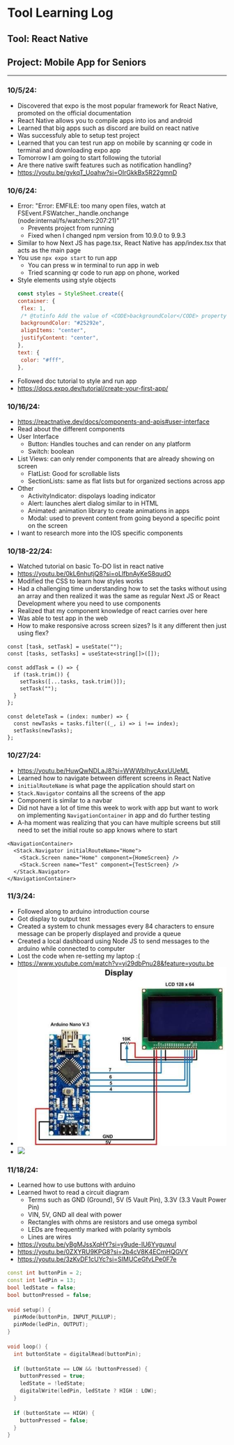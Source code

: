 # Tool Learning Log

## Tool: **React Native**

## Project: **Mobile App for Seniors**

---

### 10/5/24:

- Discovered that expo is the most popular framework for React Native, promoted on the official documentation
- React Native allows you to compile apps into ios and android
- Learned that big apps such as discord are build on react native
- Was successfuly able to setup test project
- Learned that you can test run app on mobile by scanning qr code in terminal and downloading expo app
- Tomorrow I am going to start following the tutorial
- Are there native swift features such as notification handling?
- https://youtu.be/gvkqT_Uoahw?si=OIrGkkBx5R22gmnD

### 10/6/24:

- Error: "Error: EMFILE: too many open files, watch
  at FSEvent.FSWatcher.\_handle.onchange (node:internal/fs/watchers:207:21)"
  - Prevents project from running
  - Fixed when I changed npm version from 10.9.0 to 9.9.3
- Similar to how Next JS has page.tsx, React Native has app/index.tsx that acts as the main page
- You use `npx expo start` to run app
  - You can press w in terminal to run app in web
  - Tried scanning qr code to run app on phone, worked
- Style elements using style objects
  ```js
  const styles = StyleSheet.create({
  container: {
   flex: 1,
   /* @tutinfo Add the value of <CODE>backgroundColor</CODE> property with <CODE>'#25292e'</CODE>.*/
   backgroundColor: "#25292e",
   alignItems: "center",
   justifyContent: "center",
  },
  text: {
   color: "#fff",
  },
  ```
- Followed doc tutorial to style and run app
- https://docs.expo.dev/tutorial/create-your-first-app/

### 10/16/24:

- https://reactnative.dev/docs/components-and-apis#user-interface
- Read about the different components
- User Interface
  - Button: Handles touches and can render on any platform
  - Switch: boolean
- List Views: can only render components that are already showing on screen
  - FlatList: Good for scrollable lists
  - SectionLists: same as flat lists but for organized sections across app
- Other
  - ActivityIndicator: dispolays loading indicator
  - Alert: launches alert dialog similar to in HTML
  - Animated: animation library to create animations in apps
  - Modal: used to prevent content from going beyond a specific point on the screen
- I want to research more into the IOS specific components

### 10/18-22/24:

- Watched tutorial on basic To-DO list in react native
- https://youtu.be/0kL6nhutjQ8?si=oLlfbnAyKeS8qudO
- Modified the CSS to learn how styles works
- Had a challenging time understanding how to set the tasks without using an array and then realized it was the same as regular Next JS or React Development where you need to use components
- Realized that my component knowledge of react carries over here
- Was able to test app in the web
- How to make responsive across screen sizes? Is it any different then just using flex?

```tsx
const [task, setTask] = useState("");
const [tasks, setTasks] = useState<string[]>([]);

const addTask = () => {
  if (task.trim()) {
    setTasks([...tasks, task.trim()]);
    setTask("");
  }
};

const deleteTask = (index: number) => {
  const newTasks = tasks.filter((_, i) => i !== index);
  setTasks(newTasks);
};
```

### 10/27/24:
- https://youtu.be/HuwQwNDLaJ8?si=WWWbIhycAxxUUeML
- Learned how to navigate between different screens in React Native
- `initialRouteName` is what page the application should start on
- `Stack.Navigator` contains all the screens of the app
- Component is similar to a navbar
- Did not have a lot of time this week to work with app but want to work on implementing `NavigationContainer` in app and do further testing
- A-ha moment was realizing that you can have multiple screens but still need to set the initial route so app knows where to start
```tsx
<NavigationContainer>
  <Stack.Navigator initialRouteName="Home">
    <Stack.Screen name="Home" component={HomeScreen} />
    <Stack.Screen name="Test" component={TestScreen} />
  </Stack.Navigator>
</NavigationContainer>
```

### 11/3/24:
* Followed along to arduino introduction course
* Got display to output text
* Created a system to chunk messages every 84 characters to ensure message can be properly displayed and provide a queue
* Created a local dashboard using Node JS to send messages to the arduino while connected to computer
* Lost the code when re-setting my laptop :(
* https://www.youtube.com/watch?v=yi29dbPnu28&feature=youtu.be
* ![](../blog/img/1.png)
* ![](../blog/img/2.png)

### 11/18/24:
* Learned how to use buttons with arduino
* Learned hwot to read a circuit diagram
  * Terms such as GND (Ground), 5V (5 Vault Pin), 3.3V (3.3 Vault Power Pin)
  * VIN, 5V, GND all deal with power
  * Rectangles with ohms are resistors and use omega symbol
  * LEDs are frequently marked with polarity symbols
  * Lines are wires
* https://youtu.be/yBgMJssXqHY?si=y9ude-IU6YvguwuI
* https://youtu.be/0ZXYRU9KPG8?si=2b4cV8K4ECmHQGVY
* https://youtu.be/3zKvDF1cUYc?si=SIMUCeGfvLPe0F7e
```cpp
const int buttonPin = 2;
const int ledPin = 13;
bool ledState = false;
bool buttonPressed = false;

void setup() {
  pinMode(buttonPin, INPUT_PULLUP);
  pinMode(ledPin, OUTPUT);
}

void loop() {
  int buttonState = digitalRead(buttonPin);

  if (buttonState == LOW && !buttonPressed) {
    buttonPressed = true;
    ledState = !ledState;
    digitalWrite(ledPin, ledState ? HIGH : LOW);
  }

  if (buttonState == HIGH) {
    buttonPressed = false;
  }
}
```

<!--
* Links you used today (websites, videos, etc)
* Things you tried, progress you made, etc
* Challenges, a-ha moments, etc
* Questions you still have
* What you're going to try next
-->
